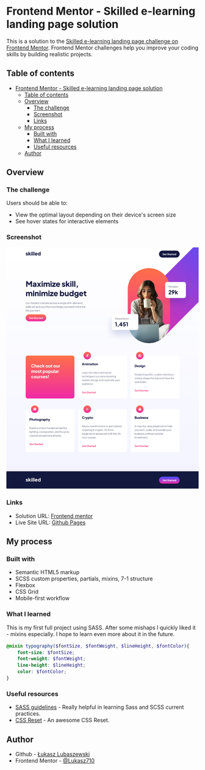 # Frontend Mentor - Skilled e-learning landing page solution

This is a solution to the [Skilled e-learning landing page challenge on Frontend Mentor](https://www.frontendmentor.io/challenges/skilled-elearning-landing-page-S1ObDrZ8q). Frontend Mentor challenges help you improve your coding skills by building realistic projects.

## Table of contents

- [Frontend Mentor - Skilled e-learning landing page solution](#frontend-mentor---skilled-e-learning-landing-page-solution)
  - [Table of contents](#table-of-contents)
  - [Overview](#overview)
    - [The challenge](#the-challenge)
    - [Screenshot](#screenshot)
    - [Links](#links)
  - [My process](#my-process)
    - [Built with](#built-with)
    - [What I learned](#what-i-learned)
    - [Useful resources](#useful-resources)
  - [Author](#author)

## Overview

### The challenge

Users should be able to:

- View the optimal layout depending on their device's screen size
- See hover states for interactive elements

### Screenshot

![](./screenshot.png)

### Links

- Solution URL: [Frontend mentor](https://www.frontendmentor.io/solutions/first-project-using-scss-skilled-elearning-landing-page-mZv212NzzR)
- Live Site URL: [Github Pages](https://github.com/luckyszakul0/FM-skilled-elearning-landing-page)

## My process

### Built with

- Semantic HTML5 markup
- SCSS custom properties, partials, mixins, 7-1 structure
- Flexbox
- CSS Grid
- Mobile-first workflow

### What I learned

This is my first full project using SASS. After some mishaps I quickly liked it - mixins especially. I hope to learn even more about it in the future.

```scss
@mixin typography($fontSize, $fontWeight, $lineHeight, $fontColor){
    font-size: $fontSize;
    font-weight: $fontWeight;
    line-height: $lineHeight;
    color: $fontColor;
}
```

### Useful resources

- [SASS guidelines](sass-guidelin.es) - Really helpful in learning Sass and SCSS current practices.
- [CSS Reset](https://www.joshwcomeau.com/css/custom-css-reset/) - An awesome CSS Reset.

## Author

- Github - [Łukasz Lubaszewski](https://github.com/luckyszakul0)
- Frontend Mentor - [@Lukasz710](https://www.frontendmentor.io/profile/Lukasz710)